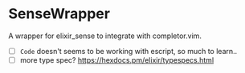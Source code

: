 # SenseWrapper

A wrapper for elixir_sense to integrate with completor.vim.

- [ ] `Code` doesn't seems to be working with escript, so much to learn..
- [ ] more type spec? https://hexdocs.pm/elixir/typespecs.html
